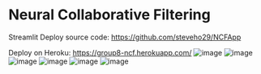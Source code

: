 # Neural Collaborative Filtering
Streamlit Deploy source code: https://github.com/steveho29/NCFApp

Deploy on Heroku: https://group8-ncf.herokuapp.com/
![image](https://user-images.githubusercontent.com/64053044/147401167-d802386c-31fa-447f-b6d3-ff2efd768890.png)
![image](https://user-images.githubusercontent.com/64053044/147401175-5d3eb2bc-6573-4fee-8827-63d1923e63cb.png)
![image](https://user-images.githubusercontent.com/64053044/147401179-459c8e31-4cf3-46e0-a9d9-79d764e133aa.png)
![image](https://user-images.githubusercontent.com/64053044/147401187-caa5c85b-a9ed-4fa6-b38c-2bebfd273ce0.png)
![image](https://user-images.githubusercontent.com/64053044/147401239-0642e9b9-170a-42d0-b7b6-f11c7635b11c.png)
![image](https://user-images.githubusercontent.com/64053044/147401247-18281ac6-fa3d-4c9b-83ea-7b62f8fc495f.png)
